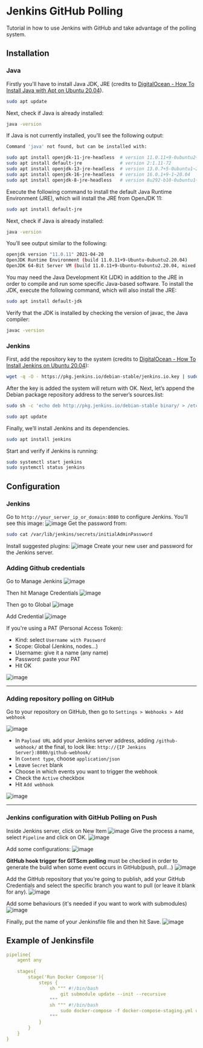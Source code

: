 # Jenkins GitHub Polling
Tutorial in how to use Jenkins with GitHub and take advantage of the polling system.

## Installation

### Java
Firstly you'll have to install Java JDK, JRE (credits to [DigitalOcean - How To Install Java with Apt on Ubuntu 20.04](https://www.digitalocean.com/community/tutorials/how-to-install-java-with-apt-on-ubuntu-20-04#installing-specific-versions-of-openjdk)).

```bash
sudo apt update
```
Next, check if Java is already installed:
```bash
java -version
```
If Java is not currently installed, you’ll see the following output:
```bash
Command 'java' not found, but can be installed with:

sudo apt install openjdk-11-jre-headless  # version 11.0.11+9-0ubuntu2~20.04, or
sudo apt install default-jre              # version 2:1.11-72
sudo apt install openjdk-13-jre-headless  # version 13.0.7+5-0ubuntu1~20.04
sudo apt install openjdk-16-jre-headless  # version 16.0.1+9-1~20.04
sudo apt install openjdk-8-jre-headless   # version 8u292-b10-0ubuntu1~20.04
```
Execute the following command to install the default Java Runtime Environment (JRE), which will install the JRE from OpenJDK 11:
```bash
sudo apt install default-jre
```
Next, check if Java is already installed:
```bash
java -version
```
You’ll see output similar to the following:
```bash
openjdk version "11.0.11" 2021-04-20
OpenJDK Runtime Environment (build 11.0.11+9-Ubuntu-0ubuntu2.20.04)
OpenJDK 64-Bit Server VM (build 11.0.11+9-Ubuntu-0ubuntu2.20.04, mixed mode, sharing))
```
You may need the Java Development Kit (JDK) in addition to the JRE in order to compile and run some specific Java-based software. To install the JDK, execute the following command, which will also install the JRE:
```bash
sudo apt install default-jdk
```
Verify that the JDK is installed by checking the version of javac, the Java compiler:
```bash
javac -version
```

### Jenkins
First, add the repository key to the system (credits to [DigitalOcean - How To Install Jenkins on Ubuntu 20.04](https://www.digitalocean.com/community/tutorials/how-to-install-jenkins-on-ubuntu-20-04)):

```bash
wget -q -O - https://pkg.jenkins.io/debian-stable/jenkins.io.key | sudo apt-key add -
```
After the key is added the system will return with OK.
Next, let’s append the Debian package repository address to the server’s sources.list:
```bash
sudo sh -c 'echo deb http://pkg.jenkins.io/debian-stable binary/ > /etc/apt/sources.list.d/jenkins.list'
```
```bash
sudo apt update
```
Finally, we’ll install Jenkins and its dependencies.
```bash
sudo apt install jenkins
```
Start and verify if Jenkins is running:
```bash
sudo systemctl start jenkins
sudo systemctl status jenkins
```

## Configuration

### Jenkins
Go to ```http://your_server_ip_or_domain:8080``` to configure Jenkins. You'll see this image:
![image](https://user-images.githubusercontent.com/22435398/143280579-41217dbf-38d6-495a-8f3c-9af0baa96bfb.png)
Get the password from:
```bash
sudo cat /var/lib/jenkins/secrets/initialAdminPassword
```
Install suggested plugins:
![image](https://user-images.githubusercontent.com/22435398/143280671-b45f5887-3c55-4615-b50d-b5ba346a4449.png)
Create your new user and password for the Jenkins server.

### Adding Github credentials
Go to Manage Jenkins
![image](https://user-images.githubusercontent.com/22435398/143283266-9fbb21bb-9c1c-4612-bfc4-d1a4db87ef53.png)

Then hit Manage Credentials
![image](https://user-images.githubusercontent.com/22435398/143283364-6484554a-7c3a-42ce-8e17-e28fdd9b8f3a.png)

Then go to Global
![image](https://user-images.githubusercontent.com/22435398/143283461-3a84c346-4f3c-43b6-b78d-407e9bed3a44.png)

Add Credential
![image](https://user-images.githubusercontent.com/22435398/143283553-b8ca550b-a222-43d9-8e8a-d327cb461a02.png)

If you're using a PAT (Personal Access Token):
- Kind: select ```Username with Password```
- Scope: Global (Jenkins, nodes...)
- Username: give it a name (any name)
- Password: paste your PAT
- Hit OK

![image](https://user-images.githubusercontent.com/22435398/143283802-03c968c7-c581-49ab-b5f9-59e8d92c7c8c.png)

--------------------------------------------
### Adding repository polling on GitHub
Go to your repository on GitHub, then go to ```Settings > Webhooks > Add webhook```

![image](https://user-images.githubusercontent.com/22435398/143284780-523f0022-3b7b-4270-81c1-06228a314b74.png)

- In <code>Payload URL</code> add your Jenkins server address, adding ```/github-webhook/``` at the final, to look like: <code>http://{IP Jenkins Server}:8080/github-webhook/</code>
- In <code>Content type</code>, choose ```application/json```
- Leave <code>Secret</code> blank
- Choose in which events you want to trigger the webhook
- Check the <code>Active</code> checkbox
- Hit <code>Add webhook</code>
  
![image](https://user-images.githubusercontent.com/22435398/143285446-06d68ca0-175b-4e31-b7c4-30709519cefe.png)


--------------------------------------------
### Jenkins configuration with GitHub Polling on Push
Inside Jenkins server, click on New Item
![image](https://user-images.githubusercontent.com/22435398/143281047-fb50f93c-d587-4522-aa63-1be1ee499382.png)
Give the process a name, select <code>Pipeline</code> and click on OK.
![image](https://user-images.githubusercontent.com/22435398/143281233-783f0514-1e80-4e8e-b761-a85d04c7af04.png)

Add some configurations:
![image](https://user-images.githubusercontent.com/22435398/143281607-1d203747-3bb9-4d4f-8baa-75dc6a74ee5d.png)

<b>GitHub hook trigger for GITScm polling</b> must be checked in order to generate the build when some event occurs in GitHub(push, pull...)
![image](https://user-images.githubusercontent.com/22435398/143281645-7a795b67-64d8-4820-8b20-eea274378b9f.png)

Add the GitHub repository that you're going to publish, add your GitHub Credentials and select the specific branch you want to pull (or leave it blank for any).
![image](https://user-images.githubusercontent.com/22435398/143282605-60972887-4934-41da-9e77-8b97bce54711.png)

Add some behaviours (it's needed if you want to work with submodules)
![image](https://user-images.githubusercontent.com/22435398/143282762-4032de20-d1a8-49e8-8fc5-84137f1fe42c.png)

Finally, put the name of your Jenkinsfile file and then hit Save.
![image](https://user-images.githubusercontent.com/22435398/143282843-f93adcc4-5835-4c6b-aa77-444d729f8721.png)

## Example of Jenkinsfile
```yml
pipeline{
    agent any
    
    stages{
        stage('Run Docker Compose'){
            steps {
                sh """ #!/bin/bash
                    git submodule update --init --recursive
                """
                sh """ #!/bin/bash
                    sudo docker-compose -f docker-compose-staging.yml up -d --build
                """
            }
        }  
    }
}
```
